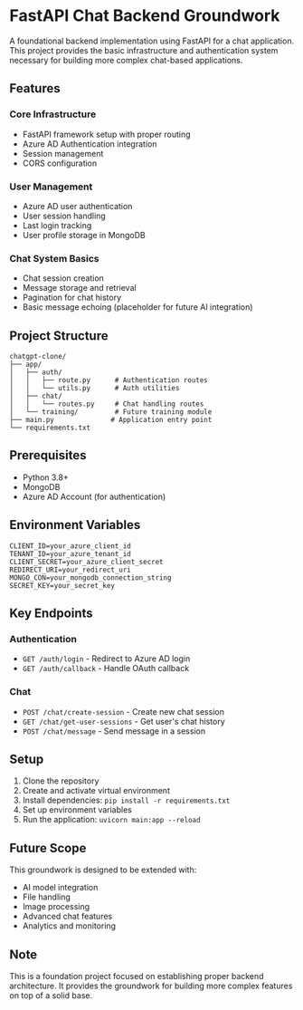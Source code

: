 # FastAPI Chat Backend Groundwork

A foundational backend implementation using FastAPI for a chat application. This project provides the basic infrastructure and authentication system necessary for building more complex chat-based applications.

## Features

### Core Infrastructure
- FastAPI framework setup with proper routing
- Azure AD Authentication integration
- Session management
- CORS configuration

### User Management
- Azure AD user authentication
- User session handling
- Last login tracking
- User profile storage in MongoDB

### Chat System Basics
- Chat session creation
- Message storage and retrieval
- Pagination for chat history
- Basic message echoing (placeholder for future AI integration)

## Project Structure
```
chatgpt-clone/
├── app/
│   ├── auth/
│   │   ├── route.py      # Authentication routes
│   │   └── utils.py      # Auth utilities
│   ├── chat/
│   │   └── routes.py     # Chat handling routes
│   └── training/         # Future training module
├── main.py              # Application entry point
└── requirements.txt
```

## Prerequisites
- Python 3.8+
- MongoDB
- Azure AD Account (for authentication)

## Environment Variables
```
CLIENT_ID=your_azure_client_id
TENANT_ID=your_azure_tenant_id
CLIENT_SECRET=your_azure_client_secret
REDIRECT_URI=your_redirect_uri
MONGO_CON=your_mongodb_connection_string
SECRET_KEY=your_secret_key
```

## Key Endpoints

### Authentication
- `GET /auth/login` - Redirect to Azure AD login
- `GET /auth/callback` - Handle OAuth callback

### Chat
- `POST /chat/create-session` - Create new chat session
- `GET /chat/get-user-sessions` - Get user's chat history
- `POST /chat/message` - Send message in a session

## Setup
1. Clone the repository
2. Create and activate virtual environment
3. Install dependencies: `pip install -r requirements.txt`
4. Set up environment variables
5. Run the application: `uvicorn main:app --reload`

## Future Scope
This groundwork is designed to be extended with:
- AI model integration
- File handling
- Image processing
- Advanced chat features
- Analytics and monitoring

## Note
This is a foundation project focused on establishing proper backend architecture. It provides the groundwork for building more complex features on top of a solid base.